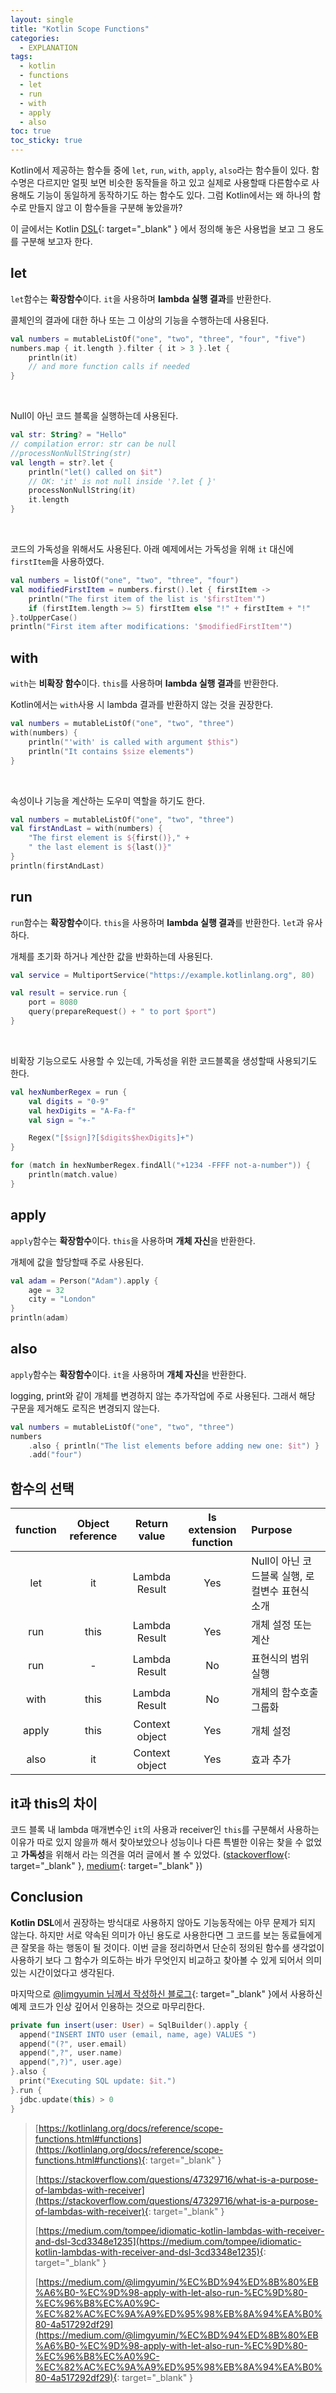 ```yaml
---
layout: single
title: "Kotlin Scope Functions"
categories:
  - EXPLANATION
tags:
  - kotlin
  - functions
  - let
  - run
  - with
  - apply
  - also
toc: true
toc_sticky: true
---
```


Kotlin에서 제공하는 함수들 중에 `let`, `run`, `with`, `apply`, `also`라는 함수들이 있다. 함수명은 다르지만 얼핏 보면 비슷한 동작들을 하고 있고 실제로 사용할때 다른함수로 사용해도 기능이 동일하게 동작하기도 하는 함수도 있다. 그럼 Kotlin에서는 왜 하나의 함수로 만들지 않고 이 함수들을 구분해 놓았을까?

이 글에서는 Kotlin [DSL](https://kotlinlang.org/docs/reference/scope-functions.html#functions){: target="\_blank" } 에서 정의해 놓은 사용법을 보고 그 용도를 구분해 보고자 한다.

## let

`let`함수는 **확장함수**이다. `it`을 사용하며 **lambda 실행 결과**를 반환한다.

콜체인의 결과에 대한 하나 또는 그 이상의 기능을 수행하는데 사용된다.

```kotlin
val numbers = mutableListOf("one", "two", "three", "four", "five")
numbers.map { it.length }.filter { it > 3 }.let {
    println(it)
    // and more function calls if needed
}
```

<br/>

Null이 아닌 코드 블록을 실행하는데 사용된다.

```kotlin
val str: String? = "Hello"
// compilation error: str can be null
//processNonNullString(str)
val length = str?.let {
    println("let() called on $it")
    // OK: 'it' is not null inside '?.let { }'
    processNonNullString(it)
    it.length
}
```

<br/>

코드의 가독성을 위해서도 사용된다. 아래 예제에서는 가독성을 위해 `it` 대신에 `firstItem`을 사용하였다.

```kotlin
val numbers = listOf("one", "two", "three", "four")
val modifiedFirstItem = numbers.first().let { firstItem ->
    println("The first item of the list is '$firstItem'")
    if (firstItem.length >= 5) firstItem else "!" + firstItem + "!"
}.toUpperCase()
println("First item after modifications: '$modifiedFirstItem'")
```

## with

`with`는 **비확장 함수**이다. `this`를 사용하며 **lambda 실행 결과**를 반환한다.

Kotlin에서는 `with`사용 시 lambda 결과를 반환하지 않는 것을 권장한다.

```kotlin
val numbers = mutableListOf("one", "two", "three")
with(numbers) {
    println("'with' is called with argument $this")
    println("It contains $size elements")
}
```

<br/>

속성이나 기능을 계산하는 도우미 역할을 하기도 한다.

```kotlin
val numbers = mutableListOf("one", "two", "three")
val firstAndLast = with(numbers) {
    "The first element is ${first()}," +
    " the last element is ${last()}"
}
println(firstAndLast)
```

## run

`run`함수는 **확장함수**이다. `this`을 사용하며 **lambda 실행 결과**를 반환한다. `let`과 유사하다.

개체를 초기화 하거나 계산한 값을 반화하는데 사용된다.

```kotlin
val service = MultiportService("https://example.kotlinlang.org", 80)

val result = service.run {
    port = 8080
    query(prepareRequest() + " to port $port")
}
```

<br/>

비확장 기능으로도 사용할 수 있는데, 가독성을 위한 코드블록을 생성할때 사용되기도 한다.

```kotlin
val hexNumberRegex = run {
    val digits = "0-9"
    val hexDigits = "A-Fa-f"
    val sign = "+-"

    Regex("[$sign]?[$digits$hexDigits]+")
}

for (match in hexNumberRegex.findAll("+1234 -FFFF not-a-number")) {
    println(match.value)
}
```

## apply

`apply`함수는 **확장함수**이다. `this`을 사용하며 **개체 자신**을 반환한다.

개체에 값을 할당할때 주로 사용된다.

```kotlin
val adam = Person("Adam").apply {
    age = 32
    city = "London"
}
println(adam)
```

## also

`apply`함수는 **확장함수**이다. `it`을 사용하며 **개체 자신**을 반환한다.

logging, print와 같이 개체를 변경하지 않는 추가작업에 주로 사용된다. 그래서 해당 구문을 제거해도 로직은 변경되지 않는다.

```kotlin
val numbers = mutableListOf("one", "two", "three")
numbers
    .also { println("The list elements before adding new one: $it") }
    .add("four")
```

## 함수의 선택

| function | Object reference |  Return value  | Is extension function | Purpose                                         |
| :------: | :--------------: | :------------: | :-------------------: | :---------------------------------------------- |
|   let    |        it        | Lambda Result  |          Yes          | Null이 아닌 코드블록 실행, 로컬변수 표현식 소개 |
|   run    |       this       | Lambda Result  |          Yes          | 개체 설정 또는 계산                             |
|   run    |        -         | Lambda Result  |          No           | 표현식의 범위 실행                              |
|   with   |       this       | Lambda Result  |          No           | 개체의 함수호출 그룹화                          |
|  apply   |       this       | Context object |          Yes          | 개체 설정                                       |
|   also   |        it        | Context object |          Yes          | 효과 추가                                       |

## it과 this의 차이

코드 블록 내 lambda 매개변수인 `it`의 사용과 receiver인 `this`를 구분해서 사용하는 이유가 따로 있지 않을까 해서 찾아보았으나 성능이나 다른 특별한 이유는 찾을 수 없었고 **가독성**을 위해서 라는 의견을 여러 글에서 볼 수 있었다. ([stackoverflow](https://stackoverflow.com/questions/47329716/what-is-a-purpose-of-lambdas-with-receiver){: target="\_blank" }, [medium](https://medium.com/tompee/idiomatic-kotlin-lambdas-with-receiver-and-dsl-3cd3348e1235){: target="\_blank" })

## Conclusion

**Kotlin DSL**에서 권장하는 방식대로 사용하지 않아도 기능동작에는 아무 문제가 되지 않는다. 하지만 서로 약속된 의미가 아닌 용도로 사용한다면 그 코드를 보는 동료들에게 큰 잘못을 하는 행동이 될 것이다. 이번 글을 정리하면서 단순히 정의된 함수를 생각없이 사용하기 보다 그 함수가 의도하는 바가 무엇인지 비교하고 찾아볼 수 있게 되어서 의미있는 시간이었다고 생각된다.

마지막으로 [@limgyumin 님께서 작성하신 블로그](https://medium.com/@limgyumin/%EC%BD%94%ED%8B%80%EB%A6%B0-%EC%9D%98-apply-with-let-also-run-%EC%9D%80-%EC%96%B8%EC%A0%9C-%EC%82%AC%EC%9A%A9%ED%95%98%EB%8A%94%EA%B0%80-4a517292df29){: target="\_blank" }에서 사용하신 예제 코드가 인상 깊어서 인용하는 것으로 마무리한다.

```kotlin
private fun insert(user: User) = SqlBuilder().apply {
  append("INSERT INTO user (email, name, age) VALUES ")
  append("(?", user.email)
  append(",?", user.name)
  append(",?)", user.age)
}.also {
  print("Executing SQL update: $it.")
}.run {
  jdbc.update(this) > 0
}
```

> [https://kotlinlang.org/docs/reference/scope-functions.html#functions](https://kotlinlang.org/docs/reference/scope-functions.html#functions){: target="\_blank" }
>
> [https://stackoverflow.com/questions/47329716/what-is-a-purpose-of-lambdas-with-receiver](https://stackoverflow.com/questions/47329716/what-is-a-purpose-of-lambdas-with-receiver){: target="\_blank" }
>
> [https://medium.com/tompee/idiomatic-kotlin-lambdas-with-receiver-and-dsl-3cd3348e1235](https://medium.com/tompee/idiomatic-kotlin-lambdas-with-receiver-and-dsl-3cd3348e1235){: target="\_blank" }
>
> [https://medium.com/@limgyumin/%EC%BD%94%ED%8B%80%EB%A6%B0-%EC%9D%98-apply-with-let-also-run-%EC%9D%80-%EC%96%B8%EC%A0%9C-%EC%82%AC%EC%9A%A9%ED%95%98%EB%8A%94%EA%B0%80-4a517292df29](https://medium.com/@limgyumin/%EC%BD%94%ED%8B%80%EB%A6%B0-%EC%9D%98-apply-with-let-also-run-%EC%9D%80-%EC%96%B8%EC%A0%9C-%EC%82%AC%EC%9A%A9%ED%95%98%EB%8A%94%EA%B0%80-4a517292df29){: target="\_blank" }
